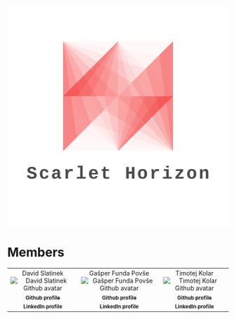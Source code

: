 ![Organization logo](logo.png)

# Members

<table>
    <tbody>
        <tr>
            <td align="center">
                <div align="center">David Slatinek</div>
                <img src="https://avatars.githubusercontent.com/u/79467409?v=4" width="100px;" alt="David Slatinek Github avatar"/>
                <br/>
                <a href="https://github.com/david-slatinek">
                <sub><b>Github profile</b></sub>
                </a>
                <br>
                <a href="https://www.linkedin.com/in/david-slatinek/">
                <sub><b>LinkedIn profile</b></sub>
                </a>
            </td>
            <td align="center">
                <div align="center">Gašper Funda Povše</div>
                <img src="https://avatars.githubusercontent.com/u/39793309?v=4" width="100px;" alt="Gašper Funda Povše Github avatar"/>
                <br/>
                <a href="https://github.com/GasperFunda">
                <sub><b>Github profile</b></sub>
                </a>
                <br>
                <a href="https://www.linkedin.com/in/ga%C5%A1per-funda-6a871a203/">
                <sub><b>LinkedIn profile</b></sub>
                </a>
            </td>
            <td align="center">
                <div align="center">Timotej Kolar</div>
                <img src="https://avatars.githubusercontent.com/u/79761350?v=4" width="100px;" alt="Timotej Kolar Github avatar"/>
                <br/>
                <a href="https://github.com/TimotejKolar">
                <sub><b>Github profile</b></sub>
                </a>
                <br>
                <a href="https://www.linkedin.com/in/timotej-kolar-a89693262/">
                <sub><b>LinkedIn profile</b></sub>
                </a>
            </td>
        </tr>
    </tbody>
</table>
